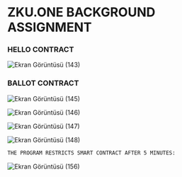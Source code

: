 # ZKU.ONE BACKGROUND ASSIGNMENT

### HELLO CONTRACT

![Ekran Görüntüsü (143)](https://user-images.githubusercontent.com/99509540/165187566-463e9cba-1338-4807-8e8c-01f726fe75cb.png)






### BALLOT CONTRACT

![Ekran Görüntüsü (145)](https://user-images.githubusercontent.com/99509540/165187608-463728b7-9f41-4dfd-8af8-a5474328e437.png)

![Ekran Görüntüsü (146)](https://user-images.githubusercontent.com/99509540/165187616-d5997ef3-fe9e-4b2f-979c-98267cc30279.png)

![Ekran Görüntüsü (147)](https://user-images.githubusercontent.com/99509540/165187630-14cb6817-178a-443d-ab6e-5052043623ac.png)

![Ekran Görüntüsü (148)](https://user-images.githubusercontent.com/99509540/165187639-c97d1fe1-04bf-4d38-9d67-cae13975b6c7.png)


```sh 
THE PROGRAM RESTRICTS SMART CONTRACT AFTER 5 MINUTES:
```
![Ekran Görüntüsü (156)](https://user-images.githubusercontent.com/99509540/165187665-0dcefc98-2d92-4d4a-9cff-6964c21bcc89.png)
